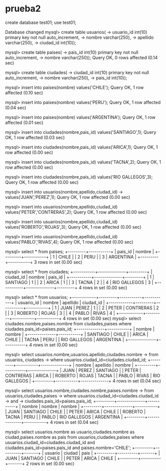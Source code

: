 # prueba2
create database test01;
use test01;

Database changed
mysql> create table usuarios(
    -> usuario_id int(10) primary key not null auto_increment,
    -> nombre varchar(250),
    -> apellido varchar(250),
    -> ciudad_id int(10));

mysql> create table paises(
    -> pais_id int(10) primary key not null auto_increment,
    -> nombre varchar(250));
Query OK, 0 rows affected (0.14 sec)

mysql> create table ciudades(
    -> ciudad_id int(10) primary key not null auto_increment,
    -> nombre varchar(250),
    -> pais_id int(10));

mysql> insert into paises(nombre) values('CHILE');
Query OK, 1 row affected (0.10 sec)

mysql> insert into paises(nombre) values('PERU');
Query OK, 1 row affected (0.04 sec)

mysql> insert into paises(nombre) values('ARGENTINA');
Query OK, 1 row affected (0.01 sec)    

mysql> insert into ciudades(nombre,pais_id) values('SANTIAGO',1);
Query OK, 1 row affected (0.03 sec)

mysql> insert into ciudades(nombre,pais_id) values('ARICA',1);
Query OK, 1 row affected (0.00 sec)

mysql> insert into ciudades(nombre,pais_id) values('TACNA',2);
Query OK, 1 row affected (0.00 sec)

mysql> insert into ciudades(nombre,pais_id) values('RIO GALLEGOS',3);
Query OK, 1 row affected (0.00 sec)

mysql> insert into usuarios(nombre,apellido,ciudad_id) 
    -> values('JUAN','PEREZ',1);
Query OK, 1 row affected (0.00 sec)

mysql> insert into usuarios(nombre,apellido,ciudad_id)  values('PETER','CONTRERAS',2);
Query OK, 1 row affected (0.00 sec)

mysql> insert into usuarios(nombre,apellido,ciudad_id)  values('ROBERTO','ROJAS',3);
Query OK, 1 row affected (0.00 sec)

mysql> insert into usuarios(nombre,apellido,ciudad_id)  values('PABLO','RIVAS',4);
Query OK, 1 row affected (0.00 sec)

mysql> select * from paises;
+---------+-----------+
| pais_id | nombre    |
+---------+-----------+
|       1 | CHILE     |
|       2 | PERU      |
|       3 | ARGENTINA |
+---------+-----------+
3 rows in set (0.00 sec)

mysql> select * from ciudades;
+-----------+--------------+---------+
| ciudad_id | nombre       | pais_id |
+-----------+--------------+---------+
|         1 | SANTIAGO     |       1 |
|         2 | ARICA        |       1 |
|         3 | TACNA        |       2 |
|         4 | RIO GALLEGOS |       3 |
+-----------+--------------+---------+
4 rows in set (0.00 sec)

mysql> select * from usuarios;
+------------+---------+-----------+-----------+
| usuario_id | nombre  | apellido  | ciudad_id |
+------------+---------+-----------+-----------+
|          1 | JUAN    | PEREZ     |         1 |
|          2 | PETER   | CONTRERAS |         2 |
|          3 | ROBERTO | ROJAS     |         3 |
|          4 | PABLO   | RIVAS     |         4 |
+------------+---------+-----------+-----------+
4 rows in set (0.00 sec)
mysql> select ciudades.nombre,paises.nombre from ciudades,paises where ciudades.pais_id=paises.pais_id;
+--------------+-----------+
| nombre       | nombre    |
+--------------+-----------+
| SANTIAGO     | CHILE     |
| ARICA        | CHILE     |
| TACNA        | PERU      |
| RIO GALLEGOS | ARGENTINA |
+--------------+-----------+
4 rows in set (0.00 sec)

mysql> select usuarios.nombre,usuarios.apellido,ciudades.nombre
    -> from usuarios, ciudades
    -> where usuarios.ciudad_id=ciudades.ciudad_id;
+---------+-----------+--------------+
| nombre  | apellido  | nombre       |
+---------+-----------+--------------+
| JUAN    | PEREZ     | SANTIAGO     |
| PETER   | CONTRERAS | ARICA        |
| ROBERTO | ROJAS     | TACNA        |
| PABLO   | RIVAS     | RIO GALLEGOS |
+---------+-----------+--------------+
4 rows in set (0.04 sec)

mysql> select usuarios.nombre,ciudades.nombre,paises.nombre
    -> from usuarios,ciudades,paises
    -> where usuarios.ciudad_id=ciudades.ciudad_id 
    -> and
    -> ciudades.pais_id=paises.pais_id;
+---------+--------------+-----------+
| nombre  | nombre       | nombre    |
+---------+--------------+-----------+
| JUAN    | SANTIAGO     | CHILE     |
| PETER   | ARICA        | CHILE     |
| ROBERTO | TACNA        | PERU      |
| PABLO   | RIO GALLEGOS | ARGENTINA |
+---------+--------------+-----------+
4 rows in set (0.04 sec)

mysql> select usuarios.nombre as usuario,ciudades.nombre as ciudad,paises.nombre as pais from usuarios,ciudades,paises where usuarios.ciudad_id=ciudades.ciudad_id  and ciudades.pais_id=paises.pais_id and paises.nombre='CHILE';
+---------+----------+-------+
| usuario | ciudad   | pais  |
+---------+----------+-------+
| JUAN    | SANTIAGO | CHILE |
| PETER   | ARICA    | CHILE |
+---------+----------+-------+
2 rows in set (0.00 sec)
